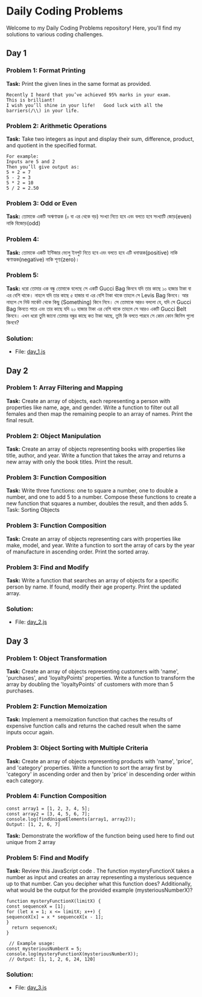 # Daily Coding Problems

Welcome to my Daily Coding Problems repository! Here, you'll find my solutions to various coding challenges.

## Day 1

### Problem 1: Format Printing

**Task:** Print the given lines in the same format as provided.

```plaintext
Recently I heard that you’ve achieved 95% marks in your exam.
This is brilliant!
I wish you’ll shine in your life!	Good luck with all the barriers(/\\) in your life.
```

### Problem 2: Arithmetic Operations
**Task:** Take two integers as input and display their sum, difference, product, and quotient in the specified format.

```plaintext
For example:
Inputs are 5 and 2
Then you’ll give output as:
5 + 2 = 7
5 - 2 = 3
5 * 2 = 10
5 / 2 = 2.50
```


### Problem 3: Odd or Even
**Task:** তোমাকে একটি অঋণাত্মক (০ বা এর থেকে বড়) সংখ্যা নিতে হবে এবং বলতে হবে সংখ্যাটি জোড়(even) নাকি বিজোড়(odd)


### Problem 4:
**Task:** তোমাকে একটি ইন্টিজার ভ্যেলু ইনপুট নিতে হবে এবং বলতে হবে এটি ধনাত্মক(positive) নাকি ঋণাত্মক(negative) নাকি শূণ্য(zero)।


### Problem 5:
**Task:** ধরো তোমার এক বন্ধু তোমাকে বলেছে সে একটি Gucci Bag কিনবে যদি তার কাছে ১০ হাজার টাকা বা এর বেশি থাকে। নাহলে যদি তার কাছে ৫ হাজার বা এর বেশি টাকা থাকে তাহলে সে Levis Bag কিনবে। আর নাহলে সে নিউ মার্কেট থেকে কিছু (Something) কিনে নিবে। সে তোমাকে আরও বললো যে, যদি সে Gucci Bag কিনতে পারে এবং তার কাছে যদি ২০ হাজার টাকা এর বেশি থাকে তাহলে সে আরও একটি Gucci Belt কিনবে।
এখন ধরো তুমি জানো তোমার বন্ধুর কাছে কত টাকা আছে, তুমি কি বলতে পারবে সে কোন কোন জিনিস গুলো কিনবে?


### Solution:
- File: [day_1.js](day_1.js)

## Day 2

### Problem 1: Array Filtering and Mapping
**Task:** Create an array of objects, each representing a person with properties like name, age, and gender. Write a function to filter out all females and then map the remaining people to an array of names. Print the final result.

### Problem 2: Object Manipulation
**Task:** Create an array of objects representing books with properties like title, author, and year. Write a function that takes the array and returns a new array with only the book titles. Print the result.

### Problem 3: Function Composition
**Task:** Write three functions: one to square a number, one to double a number, and one to add 5 to a number. Compose these functions to create a new function that squares a number, doubles the result, and then adds 5.
Task: Sorting Objects

### Problem 3: Function Composition
**Task:** Create an array of objects representing cars with properties like make, model, and year. Write a function to sort the array of cars by the year of manufacture in ascending order. Print the sorted array.

### Problem 3: Find and Modify
**Task:** Write a function that searches an array of objects for a specific person by name. If found, modify their age property. Print the updated array.

### Solution:
- File: [day_2.js](day_2.js)

## Day 3

### Problem 1: Object Transformation
**Task:** Create an array of objects representing customers with 'name', 'purchases', and 'loyaltyPoints' properties. Write a function to transform the array by doubling the 'loyaltyPoints' of customers with more than 5 purchases.

### Problem 2: Function Memoization
**Task:** Implement a memoization function that caches the results of expensive function calls and returns the cached result when the same inputs occur again.

### Problem 3: Object Sorting with Multiple Criteria
**Task:** Create an array of objects representing products with 'name', 'price', and 'category' properties. Write a function to sort the array first by 'category' in ascending order and then by 'price' in descending order within each category.

### Problem 4: Function Composition
```plaintext
const array1 = [1, 2, 3, 4, 5];
const array2 = [3, 4, 5, 6, 7];
console.log(findUniqueElements(array1, array2)); 
Output: [1, 2, 6, 7]
```
**Task:** Demonstrate the workflow of the function being used here to find out unique from 2 array

### Problem 5: Find and Modify
**Task:** Review this JavaScript code . The function mysteryFunctionX takes a number as input and creates an array representing a mysterious sequence up to that number. Can you decipher what this function does? Additionally, what would be the output for the provided example (mysteriousNumberX)?

```plaintext
function mysteryFunctionX(limitX) {
const sequenceX = [1];
for (let x = 1; x <= limitX; x++) {
sequenceX[x] = x * sequenceX[x - 1];
}
  return sequenceX;
}

 // Example usage:
const mysteriousNumberX = 5;
console.log(mysteryFunctionX(mysteriousNumberX));
 // Output: [1, 1, 2, 6, 24, 120]
```

### Solution:
- File: [day_3.js](day_3.js)

